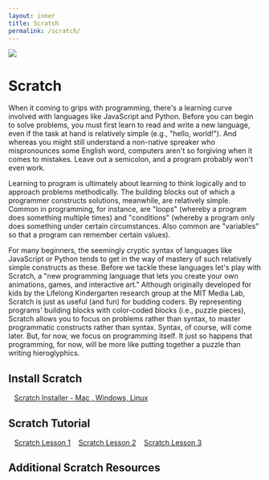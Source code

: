 ```yaml
---
layout: inner
title: Scratch
permalink: /scratch/
---
```


<img src="{{site.data.global.url}}assets/scratch_.png">

# Scratch

When it coming to grips with programming, there's a learning curve involved with languages like JavaScript and Python. Before you can begin to solve problems, you must first learn to read and write a new language, even if the task at hand is relatively simple (e.g., "hello, world!"). And whereas you might still understand a non-native spreaker who mispronounces some English word, computers aren't so forgiving when it comes to mistakes. Leave out a semicolon, and a program probably won't even work.

Learning to program is ultimately about learning to think logically and to approach problems methodically. The building blocks out of which a programmer constructs solutions, meanwhile, are relatively simple. Common in programming, for instance, are "loops" (whereby a program does something multiple times) and "conditions" (whereby a program only does something under certain circumstances. Also common are "variables" so that a program can remember certain values). 

For many beginners, the seemingly cryptic syntax of languages like JavaScript or Python tends to get in the way of mastery of such relatively simple constructs as these. Before we tackle these languages let's play with Scratch, a "new programming language that lets you create your own animations, games, and interactive art." Although originally developed for kids by the Lifelong Kindergarten research group at the MIT Media Lab, Scratch is just as useful (and fun) for budding coders. By representing programs' building blocks with color-coded blocks (i.e., puzzle pieces), Scratch allows you to focus on problems rather than syntax, to master programmatic constructs rather than syntax. Syntax, of course, will come later. But, for now, we focus on programming itself. It just so happens that programming, for now, will be more like putting together a puzzle than writing hieroglyphics. 



## Install Scratch

 
 &nbsp;&nbsp;&nbsp;[Scratch Installer - Mac , Windows, Linux](https://scratch.mit.edu/scratch_1.4/)
 
 
##  Scratch Tutorial

&nbsp;&nbsp;&nbsp;<a href="{{site.data.global.url}}assets/Scratch_Session_1.pdf" target="_blank">Scratch Lesson 1</a>
&nbsp;&nbsp;&nbsp;<a href="{{site.data.global.url}}assets/Scratch_Session_2.pdf" target="_blank">Scratch Lesson 2</a>
&nbsp;&nbsp;&nbsp;<a href="{{site.data.global.url}}assets/Scratch_Session_3.pdf" target="_blank">Scratch Lesson 3</a>



##  Additional Scratch Resources

